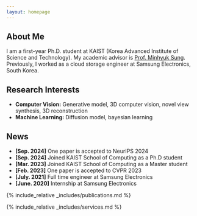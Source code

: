 ```yaml
---
layout: homepage
---
```


## About Me

I am a first-year Ph.D. student at KAIST (Korea Advanced Institute of Science and Technology). 
My academic advisor is <a href="https://mhsung.github.io/">Prof. Minhyuk Sung</a>.
Previously, I worked as a cloud storage engineer at Samsung Electronics, South Korea.

## Research Interests

- **Computer Vision:** Generative model, 3D computer vision, novel view synthesis, 3D reconstruction
- **Machine Learning:** Diffusion model, bayesian learning

## News

- **[Sep. 2024]** One paper is accepted to NeurIPS 2024
- **[Sep. 2024]** Joined KAIST School of Computing as a Ph.D student
- **[Mar. 2023]** Joined KAIST School of Computing as a Master student
- **[Feb. 2023]** One paper is accepted to CVPR 2023
- **[July. 2021]** Full time engineer at Samsung Electronics
- **[June. 2020]** Internship at Samsung Electronics

{% include_relative _includes/publications.md %}

{% include_relative _includes/services.md %}
